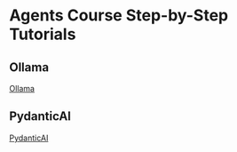# Agents Course Step-by-Step Tutorials

## Ollama

[Ollama](ollama.md)

## PydanticAI

[PydanticAI](pydanticai.md)